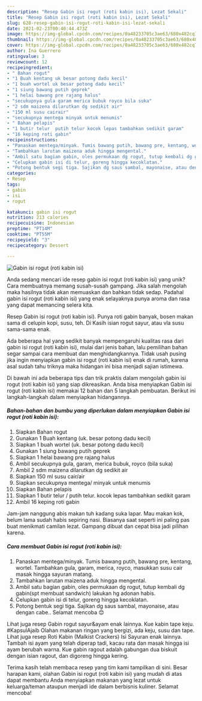 ```yaml
---
description: "Resep Gabin isi rogut (roti kabin isi), Lezat Sekali"
title: "Resep Gabin isi rogut (roti kabin isi), Lezat Sekali"
slug: 628-resep-gabin-isi-rogut-roti-kabin-isi-lezat-sekali
date: 2021-02-23T00:40:44.473Z
image: https://img-global.cpcdn.com/recipes/0a48233705c3ae63/680x482cq70/gabin-isi-rogut-roti-kabin-isi-foto-resep-utama.jpg
thumbnail: https://img-global.cpcdn.com/recipes/0a48233705c3ae63/680x482cq70/gabin-isi-rogut-roti-kabin-isi-foto-resep-utama.jpg
cover: https://img-global.cpcdn.com/recipes/0a48233705c3ae63/680x482cq70/gabin-isi-rogut-roti-kabin-isi-foto-resep-utama.jpg
author: Ina Guerrero
ratingvalue: 3
reviewcount: 12
recipeingredient:
- " Bahan rogut"
- "1 Buah kentang uk besar potong dadu kecil"
- "1 buah wortel uk besar potong dadu kecil"
- "1 siung bawang putih geprek"
- "1 helai bawang pre rajang halus"
- "secukupnya gula garam merica bubuk royco bila suka"
- "2 sdm maizena dilarutkan dg sedikit air"
- "150 ml susu cairair"
- "secukupnya mentega minyak untuk menumis"
- " Bahan pelapis"
- "1 butir telur  putih telur kocok lepas tambahkan sedikit garam"
- "16 keping roti gabin"
recipeinstructions:
- "Panaskan mentega/minyak. Tumis bawang putih, bawang pre, kentang, wortel. Tambahkan gula, garam, merica, royco, masukkan susu cair masak hingga sayuran matang."
- "Tambahkan larutan maizena aduk hingga mengental."
- "Ambil satu bagian gabin, oles permukaan dg rogut, tutup kembali dg gabin(spt membuat sandwich) lakukan hg adonan habis."
- "Celupkan gabin isi di telur, goreng hingga kecoklatan."
- "Potong bentuk segi tiga. Sajikan dg saus sambal, mayonaise, atau dengan cabe.. Selamat mencoba 😊"
categories:
- Resep
tags:
- gabin
- isi
- rogut

katakunci: gabin isi rogut 
nutrition: 213 calories
recipecuisine: Indonesian
preptime: "PT14M"
cooktime: "PT55M"
recipeyield: "3"
recipecategory: Dessert

---
```



![Gabin isi rogut (roti kabin isi)](https://img-global.cpcdn.com/recipes/0a48233705c3ae63/680x482cq70/gabin-isi-rogut-roti-kabin-isi-foto-resep-utama.jpg)

Anda sedang mencari ide resep gabin isi rogut (roti kabin isi) yang unik? Cara membuatnya memang susah-susah gampang. Jika salah mengolah maka hasilnya tidak akan memuaskan dan bahkan tidak sedap. Padahal gabin isi rogut (roti kabin isi) yang enak selayaknya punya aroma dan rasa yang dapat memancing selera kita.

Resep Gabin isi rogut (roti kabin isi). Punya roti gabin banyak, bosen makan sama di celupin kopi, susu, teh. Di Kasih isian rogut sayur, atau vla susu sama-sama enak.

Ada beberapa hal yang sedikit banyak mempengaruhi kualitas rasa dari gabin isi rogut (roti kabin isi), mulai dari jenis bahan, lalu pemilihan bahan segar sampai cara membuat dan menghidangkannya. Tidak usah pusing jika ingin menyiapkan gabin isi rogut (roti kabin isi) enak di rumah, karena asal sudah tahu triknya maka hidangan ini bisa menjadi sajian istimewa.


Di bawah ini ada beberapa tips dan trik praktis dalam mengolah gabin isi rogut (roti kabin isi) yang siap dikreasikan. Anda bisa menyiapkan Gabin isi rogut (roti kabin isi) memakai 12 bahan dan 5 langkah pembuatan. Berikut ini langkah-langkah dalam menyiapkan hidangannya.

<!--inarticleads1-->

##### Bahan-bahan dan bumbu yang diperlukan dalam menyiapkan Gabin isi rogut (roti kabin isi):

1. Siapkan  Bahan rogut
1. Gunakan 1 Buah kentang (uk. besar potong dadu kecil)
1. Siapkan 1 buah wortel (uk. besar potong dadu kecil)
1. Gunakan 1 siung bawang putih geprek
1. Siapkan 1 helai bawang pre rajang halus
1. Ambil secukupnya gula, garam, merica bubuk, royco (bila suka)
1. Ambil 2 sdm maizena dilarutkan dg sedikit air
1. Siapkan 150 ml susu cair/air
1. Siapkan secukupnya mentega/ minyak untuk menumis
1. Siapkan  Bahan pelapis
1. Siapkan 1 butir telur / putih telur. kocok lepas tambahkan sedikit garam
1. Ambil 16 keping roti gabin


Jam-jam nanggung abis makan tuh kadang suka lapar. Mau makan kok, belum lama sudah habis sepiring nasi. Biasanya saat seperti ini paling pas buat menikmati camilan lezat. Gampang dibuat dan cepat bisa jadi pilihan karena. 

<!--inarticleads2-->

##### Cara membuat Gabin isi rogut (roti kabin isi):

1. Panaskan mentega/minyak. Tumis bawang putih, bawang pre, kentang, wortel. Tambahkan gula, garam, merica, royco, masukkan susu cair masak hingga sayuran matang.
1. Tambahkan larutan maizena aduk hingga mengental.
1. Ambil satu bagian gabin, oles permukaan dg rogut, tutup kembali dg gabin(spt membuat sandwich) lakukan hg adonan habis.
1. Celupkan gabin isi di telur, goreng hingga kecoklatan.
1. Potong bentuk segi tiga. Sajikan dg saus sambal, mayonaise, atau dengan cabe.. Selamat mencoba 😊


Lihat juga resep Gabin rogut sayur&amp;ayam enak lainnya. Kue kabin tape keju. #KapsulAjaib Olahan makanan ringan yang bergizi, ada keju, susu dan tape. Lihat juga resep Roti Kabin (Malkist Crackers) Isi Sayuran enak lainnya. Tambah isi ayam yang telah diperap tadi, kacau rata dan masak hingga isi ayam berubah warna. Kue gabin ragout adalah gabungan dua biskuit dengan isian ragout, dan digoreng hingga kering. 

Terima kasih telah membaca resep yang tim kami tampilkan di sini. Besar harapan kami, olahan Gabin isi rogut (roti kabin isi) yang mudah di atas dapat membantu Anda menyiapkan makanan yang lezat untuk keluarga/teman ataupun menjadi ide dalam berbisnis kuliner. Selamat mencoba!
